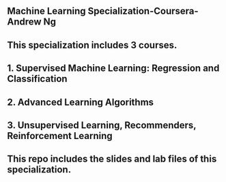 ## Machine Learning Specialization-Coursera-Andrew Ng 
## This specialization includes 3 courses.
## 1. Supervised Machine Learning: Regression and Classification
## 2. Advanced Learning Algorithms
## 3. Unsupervised Learning, Recommenders, Reinforcement Learning
## This repo includes the slides and lab files of this specialization.
